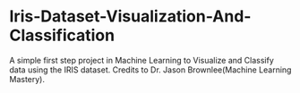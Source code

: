 # Iris-Dataset-Visualization-And-Classification
 A simple first step project in Machine Learning to Visualize and Classify data using the IRIS dataset. Credits to Dr. Jason Brownlee(Machine Learning Mastery).

